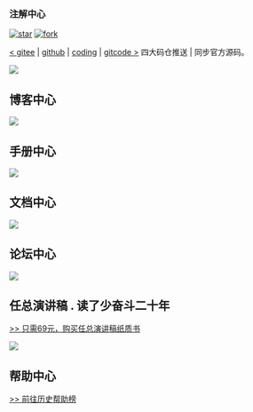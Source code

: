 
### 注解中心
[![star](https://gitee.com/weharmony/kernel_liteos_a_note/badge/star.svg?theme=dark)](https://gitee.com/weharmony/kernel_liteos_a_note/stargazers) [![fork](https://gitee.com/weharmony/kernel_liteos_a_note/badge/fork.svg?theme=dark)](https://gitee.com/weharmony/kernel_liteos_a_note/members)

[< gitee](https://gitee.com/weharmony/kernel_liteos_a_note) | [github](https://github.com/kuangyufei/kernel_liteos_a_note) | [coding](https://weharmony.coding.net/public/harmony/kernel_liteos_a_note/git/files) | [gitcode >](https://gitcode.net/kuangyufei/kernel_liteos_a_note) 四大码仓推送 | 同步官方源码。
  
  [![](https://gitee.com/weharmony/kernel_liteos_a_note/widgets/widget_card.svg?colors=393222,ebdfc1,fffae5,d8ca9f,393222,a28b40)](https://gitee.com/weharmony/kernel_liteos_a_note)

## 博客中心

[![](https://weharmonyos.oss-cn-hangzhou.aliyuncs.com/resources/common/cate.png)](/blog/)

## 手册中心

[![](https://weharmonyos.oss-cn-hangzhou.aliyuncs.com/resources/73/1.png)](http://doxygen.weharmonyos.com/index.html)

## 文档中心

[![](https://weharmonyos.oss-cn-hangzhou.aliyuncs.com/resources/common/opio.png)](http://open.weharmonyos.com)

## 论坛中心 

[![](https://weharmonyos.oss-cn-hangzhou.aliyuncs.com/resources/bbs/bbs.png)](http://bbs.weharmonyos.com)

## 任总演讲稿 . 读了少奋斗二十年

[>> 只需69元，购买任总演讲稿纸质书](/vendor/buyren.md)

[![](https://weharmonyos.oss-cn-hangzhou.aliyuncs.com/resources/huawei/ren.jpg)](/ren/)

## 帮助中心

[>> 前往历史帮助榜](/vendor/donate.md)